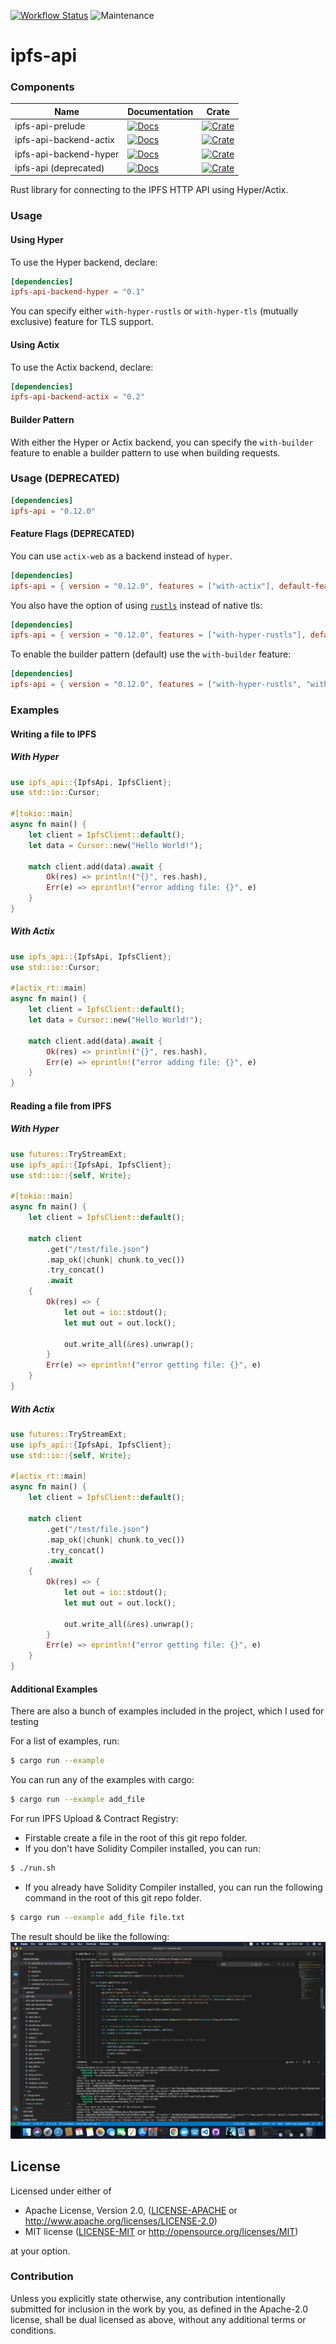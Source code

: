 [![Workflow Status](https://github.com/ferristseng/rust-ipfs-api/workflows/Rust/badge.svg)](https://github.com/ferristseng/rust-ipfs-api/actions?query=workflow%3A%22Rust%22)
![Maintenance](https://img.shields.io/badge/maintenance-passively--maintained-yellowgreen.svg)

# ipfs-api

### Components

| Name                    | Documentation                                    | Crate                                               |
| ----------------------- | ------------------------------------------------ | --------------------------------------------------- |
| ipfs-api-prelude        | [![Docs][prelude docs badge]][prelude docs link] | [![Crate][prelude crate badge]][prelude crate link] |
| ipfs-api-backend-actix  | [![Docs][actix docs badge]][actix docs link]     | [![Crate][actix crate badge]][actix crate link]     |
| ipfs-api-backend-hyper  | [![Docs][hyper docs badge]][hyper docs link]     | [![Crate][hyper crate badge]][hyper crate link]     |
| ipfs-api (deprecated)   | [![Docs][old docs badge]][old docs link]         | [![Crate][old crate badge]][old crate link]         |

Rust library for connecting to the IPFS HTTP API using Hyper/Actix.

### Usage

#### Using Hyper

To use the Hyper backend, declare:

```toml
[dependencies]
ipfs-api-backend-hyper = "0.1"
```

You can specify either `with-hyper-rustls` or `with-hyper-tls` (mutually exclusive) feature for TLS support.

#### Using Actix

To use the Actix backend, declare:

```toml
[dependencies]
ipfs-api-backend-actix = "0.2"
```

#### Builder Pattern

With either the Hyper or Actix backend, you can specify the `with-builder` feature to enable a builder pattern to use when building requests.

### Usage (DEPRECATED)

```toml
[dependencies]
ipfs-api = "0.12.0"
```

#### Feature Flags (DEPRECATED)

You can use `actix-web` as a backend instead of `hyper`.

```toml
[dependencies]
ipfs-api = { version = "0.12.0", features = ["with-actix"], default-features = false }
```

You also have the option of using [`rustls`](https://crates.io/crates/rustls)
instead of native tls:

```toml
[dependencies]
ipfs-api = { version = "0.12.0", features = ["with-hyper-rustls"], default-features = false }
```

To enable the builder pattern (default) use the `with-builder` feature:

```toml
[dependencies]
ipfs-api = { version = "0.12.0", features = ["with-hyper-rustls", "with-builder"], default-features = false }
```

### Examples

#### Writing a file to IPFS

##### With Hyper

```rust
use ipfs_api::{IpfsApi, IpfsClient};
use std::io::Cursor;

#[tokio::main]
async fn main() {
    let client = IpfsClient::default();
    let data = Cursor::new("Hello World!");

    match client.add(data).await {
        Ok(res) => println!("{}", res.hash),
        Err(e) => eprintln!("error adding file: {}", e)
    }
}
```

##### With Actix

```rust
use ipfs_api::{IpfsApi, IpfsClient};
use std::io::Cursor;

#[actix_rt::main]
async fn main() {
    let client = IpfsClient::default();
    let data = Cursor::new("Hello World!");

    match client.add(data).await {
        Ok(res) => println!("{}", res.hash),
        Err(e) => eprintln!("error adding file: {}", e)
    }
}
```

#### Reading a file from IPFS

##### With Hyper

```rust
use futures::TryStreamExt;
use ipfs_api::{IpfsApi, IpfsClient};
use std::io::{self, Write};

#[tokio::main]
async fn main() {
    let client = IpfsClient::default();

    match client
        .get("/test/file.json")
        .map_ok(|chunk| chunk.to_vec())
        .try_concat()
        .await
    {
        Ok(res) => {
            let out = io::stdout();
            let mut out = out.lock();

            out.write_all(&res).unwrap();
        }
        Err(e) => eprintln!("error getting file: {}", e)
    }
}
```

##### With Actix

```rust
use futures::TryStreamExt;
use ipfs_api::{IpfsApi, IpfsClient};
use std::io::{self, Write};

#[actix_rt::main]
async fn main() {
    let client = IpfsClient::default();

    match client
        .get("/test/file.json")
        .map_ok(|chunk| chunk.to_vec())
        .try_concat()
        .await
    {
        Ok(res) => {
            let out = io::stdout();
            let mut out = out.lock();

            out.write_all(&res).unwrap();
        }
        Err(e) => eprintln!("error getting file: {}", e)
    }
}
```

#### Additional Examples

There are also a bunch of examples included in the project, which
I used for testing

For a list of examples, run:

```sh
$ cargo run --example
```

You can run any of the examples with cargo:

```sh
$ cargo run --example add_file
```
For run IPFS Upload & Contract Registry:  
* Firstable create a file in the root of this git repo folder.  
* If you don't have Solidity Compiler installed, you can run:  
```sh
$ ./run.sh 
```  
* If you already have Solidity Compiler installed, you can run the following command in the root of this git repo folder.   
```sh
$ cargo run --example add_file file.txt
```   
The result should be like the following:  
![result](./images/result.png)

## License

Licensed under either of

 * Apache License, Version 2.0, ([LICENSE-APACHE](LICENSE-APACHE) or http://www.apache.org/licenses/LICENSE-2.0)
 * MIT license ([LICENSE-MIT](LICENSE-MIT) or http://opensource.org/licenses/MIT)

at your option.

### Contribution

Unless you explicitly state otherwise, any contribution intentionally submitted for inclusion in the work by you, as defined in the Apache-2.0 license, shall be dual licensed as above, without any additional terms or conditions.

[prelude docs badge]: https://img.shields.io/docsrs/ipfs-api-prelude/latest "ipfs-api-prelude documentation"
[prelude docs link]: https://docs.rs/ipfs-api-prelude
[prelude crate badge]: https://img.shields.io/crates/v/ipfs-api-prelude.svg "ipfs-api-prelude crates.io"
[prelude crate link]: https://crates.io/crates/ipfs-api-prelude
[actix docs badge]: https://docs.rs/ipfs-api-backend-actix/badge.svg "ipfs-api-backend-actix documentation"
[actix docs link]: https://docs.rs/ipfs-api-backend-actix
[actix crate badge]: https://img.shields.io/crates/v/ipfs-api-backend-actix.svg "ipfs-api-backend-actix crates.io"
[actix crate link]: https://crates.io/crates/ipfs-api-backend-actix
[hyper docs badge]: https://docs.rs/ipfs-api-backend-hyper/badge.svg "ipfs-api-backend-hyper documentation"
[hyper docs link]: https://docs.rs/ipfs-api-backend-hyper
[hyper crate badge]: https://img.shields.io/crates/v/ipfs-api-backend-hyper.svg "ipfs-api-backend-hyper crates.io"
[hyper crate link]: https://crates.io/crates/ipfs-api-backend-hyper
[old docs badge]: https://docs.rs/ipfs-api/badge.svg "ipfs-api (deprecated) documentation"
[old docs link]: https://docs.rs/ipfs-api
[old crate badge]: https://img.shields.io/crates/v/ipfs-api.svg "ipfs-api (deprecated) crates.io"
[old crate link]: https://crates.io/crates/ipfs-api
